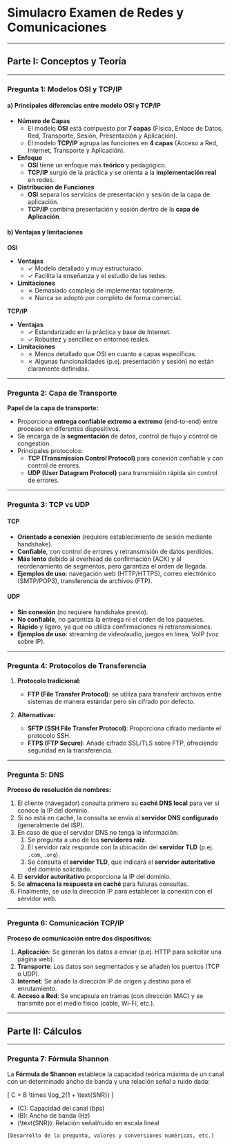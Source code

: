 # **Simulacro Examen de Redes y Comunicaciones**

---

## **Parte I: Conceptos y Teoría**

---

### **Pregunta 1: Modelos OSI y TCP/IP**

#### **a) Principales diferencias entre modelo OSI y TCP/IP**

- **Número de Capas**  
  - El modelo **OSI** está compuesto por **7 capas** (Física, Enlace de Datos, Red, Transporte, Sesión, Presentación y Aplicación).  
  - El modelo **TCP/IP** agrupa las funciones en **4 capas** (Acceso a Red, Internet, Transporte y Aplicación).
- **Enfoque**  
  - **OSI** tiene un enfoque más **teórico** y pedagógico.  
  - **TCP/IP** surgió de la práctica y se orienta a la **implementación real** en redes.
- **Distribución de Funciones**  
  - **OSI** separa los servicios de presentación y sesión de la capa de aplicación.  
  - **TCP/IP** combina presentación y sesión dentro de la **capa de Aplicación**.

#### **b) Ventajas y limitaciones**

**OSI**  
- **Ventajas**  
  - ✓ Modelo detallado y muy estructurado.  
  - ✓ Facilita la enseñanza y el estudio de las redes.  
- **Limitaciones**  
  - ✗ Demasiado complejo de implementar totalmente.  
  - ✗ Nunca se adoptó por completo de forma comercial.

**TCP/IP**  
- **Ventajas**  
  - ✓ Estandarizado en la práctica y base de Internet.  
  - ✓ Robustez y sencillez en entornos reales.  
- **Limitaciones**  
  - ✗ Menos detallado que OSI en cuanto a capas específicas.  
  - ✗ Algunas funcionalidades (p.ej. presentación y sesión) no están claramente definidas.

---

### **Pregunta 2: Capa de Transporte**

**Papel de la capa de transporte:**
- Proporciona **entrega confiable extremo a extremo** (end-to-end) entre procesos en diferentes dispositivos.
- Se encarga de la **segmentación** de datos, control de flujo y control de congestión.
- Principales protocolos:  
  - **TCP (Transmission Control Protocol)** para conexión confiable y con control de errores.  
  - **UDP (User Datagram Protocol)** para transmisión rápida sin control de errores.

---

### **Pregunta 3: TCP vs UDP**

#### **TCP**
- **Orientado a conexión** (requiere establecimiento de sesión mediante handshake).  
- **Confiable**, con control de errores y retransmisión de datos perdidos.  
- **Más lento** debido al overhead de confirmación (ACK) y al reordenamiento de segmentos, pero garantiza el orden de llegada.  
- **Ejemplos de uso**: navegación web (HTTP/HTTPS), correo electrónico (SMTP/POP3), transferencia de archivos (FTP).

#### **UDP**
- **Sin conexión** (no requiere handshake previo).  
- **No confiable**, no garantiza la entrega ni el orden de los paquetes.  
- **Rápido** y ligero, ya que no utiliza confirmaciones ni retransmisiones.  
- **Ejemplos de uso**: streaming de video/audio, juegos en línea, VoIP (voz sobre IP).

---

### **Pregunta 4: Protocolos de Transferencia**

1. **Protocolo tradicional:**  
   - **FTP (File Transfer Protocol)**: se utiliza para transferir archivos entre sistemas de manera estándar pero sin cifrado por defecto.

2. **Alternativas:**
   - **SFTP (SSH File Transfer Protocol)**: Proporciona cifrado mediante el protocolo SSH.  
   - **FTPS (FTP Secure)**: Añade cifrado SSL/TLS sobre FTP, ofreciendo seguridad en la transferencia.

---

### **Pregunta 5: DNS**

**Proceso de resolución de nombres:**
1. El cliente (navegador) consulta primero su **caché DNS local** para ver si conoce la IP del dominio.
2. Si no está en caché, la consulta se envía al **servidor DNS configurado** (generalmente del ISP).
3. En caso de que el servidor DNS no tenga la información:  
   1. Se pregunta a uno de los **servidores raíz**.  
   2. El servidor raíz responde con la ubicación del **servidor TLD** (p.ej. `.com`, `.org`).  
   3. Se consulta el **servidor TLD**, que indicará el **servidor autoritativo** del dominio solicitado.
4. El **servidor autoritativo** proporciona la IP del dominio.
5. Se **almacena la respuesta en caché** para futuras consultas.
6. Finalmente, se usa la dirección IP para establecer la conexión con el servidor web.

---

### **Pregunta 6: Comunicación TCP/IP**

**Proceso de comunicación entre dos dispositivos:**
1. **Aplicación**: Se generan los datos a enviar (p.ej. HTTP para solicitar una página web).  
2. **Transporte**: Los datos son segmentados y se añaden los puertos (TCP o UDP).  
3. **Internet**: Se añade la dirección IP de origen y destino para el enrutamiento.  
4. **Acceso a Red**: Se encapsula en tramas (con dirección MAC) y se transmite por el medio físico (cable, Wi-Fi, etc.).

---

## **Parte II: Cálculos**

---

### **Pregunta 7: Fórmula Shannon**

La **Fórmula de Shannon** establece la capacidad teórica máxima de un canal con un determinado ancho de banda y una relación señal a ruido dada:

\[
C = B \times \log_2(1 + \text{SNR})
\]

- \(C\): Capacidad del canal (bps)  
- \(B\): Ancho de banda (Hz)  
- \(\text{SNR}\): Relación señal/ruido en escala lineal

```plaintext
[Desarrollo de la pregunta, valores y conversiones numéricas, etc.]
